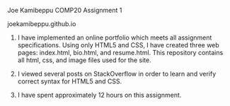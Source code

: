 Joe Kamibeppu
COMP20 Assignment 1

joekamibeppu.github.io

1. I have implemented an online portfolio which meets all assignment specifications. Using only HTML5 and CSS, I have created three web pages: index.html, bio.html, and resume.html. This repository contains all html, css, and image files used for the site.

2. I viewed several posts on StackOverflow in order to learn and verify correct syntax for HTML5 and CSS.

3. I have spent approximately 12 hours on this assignment.
